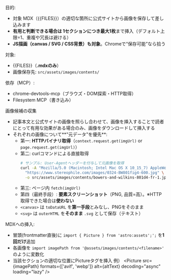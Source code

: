 目的:
- 対象 MDX（{{FILES}}）の適切な箇所に公式サイトから画像を保存して差し込みます
- **有用と判断できる場合は 1セクションにつき最大1枚**まで挿入（デフォルト上限=1、重複や冗長は避ける）
- **JS描画（canvas / SVG / CSS背景）も対象**。Chromeで“保存可能”なら拾う

対象:
- {{FILES}}（**.mdxのみ**）
- 画像保存先: `src/assets/images/contents/`

依存（MCP）:
- chrome-devtools-mcp（ブラウズ・DOM探索・HTTP取得）
- Filesystem MCP（書き込み）

画像候補の収集
- 記事本文と公式サイトの画像を照らし合わせて、画像を挿入することで読者にとって有用な効果がある場合のみ、画像をダウンロードして挿入する
- それぞれの画像について**"元データ"を優先**:
  - 第一: **HTTPバイナリ取得**（`context.request.get(imgUrl)` or `page.request.get(imgUrl)`）
  - 第二: curlコマンドによる直接取得
    ```bash
    # サンプル: User-Agentヘッダーを付与して元画像を取得
    curl -A "Mozilla/5.0 (Macintosh; Intel Mac OS X 10_15_7) AppleWebKit/537.36" \
      "https://www.stereophile.com/images/0324-BW801fig4-600.jpg" \
      -o src/assets/images/contents/bowers-and-wilkins-801d4-fr-1.jpg
    ```
  - 第三: ページ内 `fetch(imgUrl)`
  - 第四（最終手段）: **要素スクリーンショット**（PNG, 品質=高）。※HTTP取得できた場合は**使わない**
  - `<canvas>` は `toDataURL` を**第一手段**とみなし、PNGをそのまま
  - `<svg>` は `outerHTML` を**そのまま** `.svg` として保存（テキスト）

MDXへの挿入:
- 冒頭(frontmatter直後)に `import { Picture } from 'astro:assets';';` を**1回だけ**追加
- 各画像を `import imagePath from '@assets/images/contents/<filename>'` のように変数化
- 当該セクションの適切な位置にPictureタグを挿入
例）
<Picture src={imagePath} formats={['avif', 'webp']} alt={altText} decoding="async" loading="lazy" />

